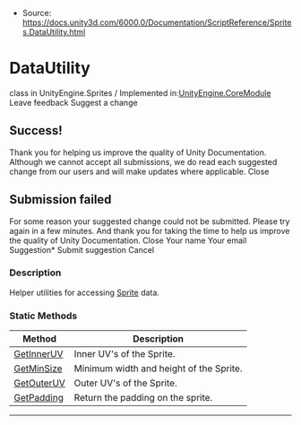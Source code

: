 * Source: https://docs.unity3d.com/6000.0/Documentation/ScriptReference/Sprites.DataUtility.html

# DataUtility
class in UnityEngine.Sprites
/
Implemented in:[UnityEngine.CoreModule](https://docs.unity3d.com/6000.0/Documentation/ScriptReference/UnityEngine.CoreModule.html)
Leave feedback
Suggest a change
## Success!
Thank you for helping us improve the quality of Unity Documentation. Although we cannot accept all submissions, we do read each suggested change from our users and will make updates where applicable.
Close
## Submission failed
For some reason your suggested change could not be submitted. Please <a>try again</a> in a few minutes. And thank you for taking the time to help us improve the quality of Unity Documentation.
Close
Your name Your email Suggestion* Submit suggestion
Cancel
### Description
Helper utilities for accessing [Sprite](https://docs.unity3d.com/6000.0/Documentation/ScriptReference/Sprite.html) data.
### Static Methods
Method | Description  
---|---  
[GetInnerUV](https://docs.unity3d.com/6000.0/Documentation/ScriptReference/Sprites.DataUtility.GetInnerUV.html) | Inner UV's of the Sprite.  
[GetMinSize](https://docs.unity3d.com/6000.0/Documentation/ScriptReference/Sprites.DataUtility.GetMinSize.html) | Minimum width and height of the Sprite.  
[GetOuterUV](https://docs.unity3d.com/6000.0/Documentation/ScriptReference/Sprites.DataUtility.GetOuterUV.html) | Outer UV's of the Sprite.  
[GetPadding](https://docs.unity3d.com/6000.0/Documentation/ScriptReference/Sprites.DataUtility.GetPadding.html) | Return the padding on the sprite.  
* * *
